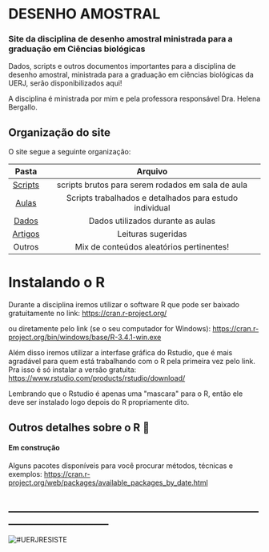 # DESENHO AMOSTRAL
### Site da disciplina de desenho amostral ministrada para a graduação em Ciências biológicas 
Dados, scripts e outros documentos importantes para a disciplina de desenho amostral, ministrada para a graduação em ciências biológicas da UERJ, serão disponibilizados aqui!


A disciplina é ministrada por mim e pela professora responsável Dra. Helena Bergallo.

## Organização do site
O site segue a seguinte organização:


Pasta | Arquivo
:------: | :-------:
[Scripts](https://github.com/Ecosantos/Desenho-amostral-UERJ/tree/master/Scripts) | scripts brutos para serem rodados em sala de aula
[Aulas](https://github.com/Ecosantos/Desenho-amostral-UERJ/tree/master/Aulas) | Scripts trabalhados e detalhados para estudo individual
[Dados](https://github.com/Ecosantos/Desenho-amostral-UERJ/tree/master/Dados) | Dados utilizados durante as aulas
[Artigos](https://github.com/Ecosantos/Desenho-amostral-UERJ/tree/master/Artigos) | Leituras sugeridas 
Outros | Mix de conteúdos aleatórios pertinentes!


# Instalando o R


Durante a disciplina iremos utilizar o software R que pode ser baixado gratuitamente no link:
https://cran.r-project.org/



ou diretamente pelo link (se o seu computador for  Windows): https://cran.r-project.org/bin/windows/base/R-3.4.1-win.exe




Além disso iremos utilizar a interfase gráfica do Rstudio, que é mais agradável para quem está trabalhando com o R pela primeira vez pelo link. Pra isso é só instalar a versão gratuita: https://www.rstudio.com/products/rstudio/download/


Lembrando que o Rstudio é apenas uma "mascara" para o R, então ele deve ser instalado logo depois do R propriamente dito.




## Outros detalhes sobre o R  :metal:

#### Em construção 

Alguns pacotes disponíveis para você procurar métodos, técnicas e exemplos: https://cran.r-project.org/web/packages/available_packages_by_date.html




## ______________________________________________________________________

![#UERJRESISTE](https://cdn-az.allevents.in/banners/0372e1f34e80208d8f9fc2b6b1bbe653)
